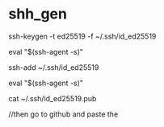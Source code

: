 # shh_gen


ssh-keygen -t ed25519 -f ~/.ssh/id_ed25519

eval "$(ssh-agent -s)" 


ssh-add ~/.ssh/id_ed25519

eval "$(ssh-agent -s)" 

cat ~/.ssh/id_ed25519.pub

//then go to github and paste the 
